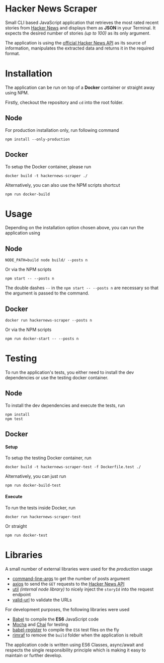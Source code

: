 Hacker News Scraper
=================== 

Small CLI based JavaScript application that retrieves the most rated recent stories from [Hacker News](https://news.ycombinator.com/) and displays them as **JSON** in your Terminal. It expects the desired number of stories *(up to 100)* as its only argument.

The application is using the [official Hacker News API](https://github.com/HackerNews/API) as its source of information, manipulates the extracted data and returns it in the required format.



# Installation

The application can be run on top of a **Docker** container or straight away using NPM.

Firstly, checkout the repository and `cd` into the root folder.


## Node

For production installation only, run following command

    npm install --only-production


## Docker

To setup the Docker container, please run

    docker build -t hackernews-scraper ./

Alternatively, you can also use the NPM scripts shortcut

    npm run docker-build




# Usage

Depending on the installation option chosen above, you can run the application using


## Node

    NODE_PATH=build node build/ --posts n

Or via the NPM scripts

    npm start -- --posts n

The double dashes `--` in the `npm start -- --posts n` are necessary so that the argument is passed to the command.


## Docker

    docker run hackernews-scraper --posts n

Or via the NPM scripts

    npm run docker-start -- --posts n



# Testing

To run the application's tests, you either need to install the dev dependencies or use the testing docker container.


## Node

To install the dev dependencies and execute the tests, run
    
    npm install
    npm test


## Docker

#### Setup

To setup the testing Docker container, run

    docker build -t hackernews-scraper-test -f Dockerfile.test ./

Alternatively, you can just run

    npm run docker-build-test


#### Execute

To run the tests inside Docker, run

    docker run hackernews-scraper-test

Or straight

    npm run docker-test



# Libraries

A small number of external libraries were used for the *production* usage

- [command-line-args](https://www.npmjs.com/package/command-line-args) to get the number of posts argument
- [axios](https://www.npmjs.com/package/axios) to send the `GET` requests to the [Hacker News API](https://github.com/HackerNews/API)
- [util](https://nodejs.org/api/util.html) *(internal node library)* to nicely inject the `storyId` into the request endpoint
- [valid-url](https://www.npmjs.com/package/valid-url) to validate the URLs

For development purposes, the following libraries were used

- [Babel](http://babeljs.io) to compile the **ES6** JavaScript code
- [Mocha](https://mochajs.org) and [Chai](http://chaijs.com) for testing
- [babel-register](https://www.npmjs.com/package/babel-register) to compile the `ES6` test files on the fly
- [rimraf](https://www.npmjs.com/package/rimraf) to remove the `build` folder when the application is rebuilt

The application code is written using ES6 Classes, async/await and respects the single responsibility principle which is making it easy to maintain or further develop.

